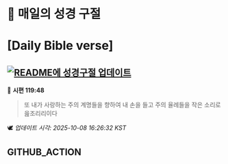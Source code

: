 # 🙏 매일의 성경 구절
# [Daily Bible verse]
## [![README에 성경구절 업데이트](https://github.com/DONGSUKA/first_test/actions/workflows/update-readme-bible.yml/badge.svg)](https://github.com/DONGSUKA/first_test/actions/workflows/update-readme-bible.yml)
<!-- START_BIBLE_VERSE -->
📖 **시편 119:48**
> 또 내가 사랑하는 주의 계명들을 향하여 내 손을 들고 주의 율례들을 작은 소리로 읊조리리이다

🕊️ _업데이트 시각: 2025-10-08 16:26:32 KST_
  <!-- END_BIBLE_VERSE -->
## GITHUB_ACTION
